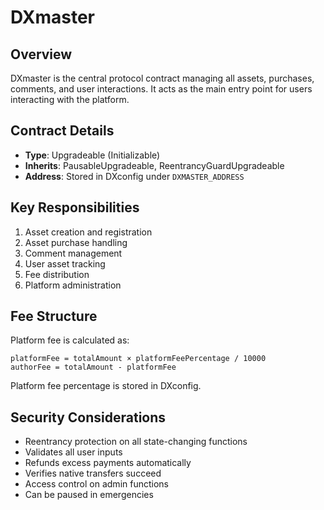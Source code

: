 # DXmaster

## Overview

DXmaster is the central protocol contract managing all assets, purchases, comments, and user interactions. It acts as the main entry point for users interacting with the platform.

## Contract Details

- **Type**: Upgradeable (Initializable)
- **Inherits**: PausableUpgradeable, ReentrancyGuardUpgradeable
- **Address**: Stored in DXconfig under `DXMASTER_ADDRESS`

## Key Responsibilities

1. Asset creation and registration
2. Asset purchase handling
3. Comment management
4. User asset tracking
5. Fee distribution
6. Platform administration

## Fee Structure

Platform fee is calculated as:
```
platformFee = totalAmount × platformFeePercentage / 10000
authorFee = totalAmount - platformFee
```

Platform fee percentage is stored in DXconfig.

## Security Considerations

- Reentrancy protection on all state-changing functions
- Validates all user inputs
- Refunds excess payments automatically
- Verifies native transfers succeed
- Access control on admin functions
- Can be paused in emergencies